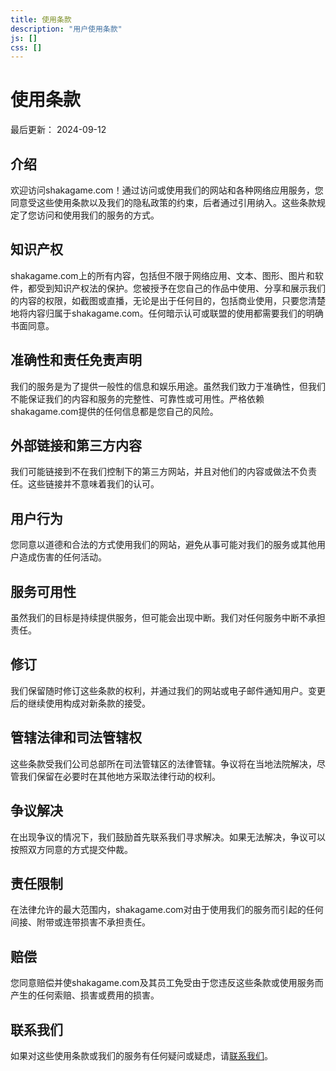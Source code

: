 ```yaml
---
title: 使用条款
description: "用户使用条款"
js: []
css: []
---
```


# 使用条款

最后更新： 2024-09-12

## 介绍
欢迎访问shakagame.com！通过访问或使用我们的网站和各种网络应用服务，您同意受这些使用条款以及我们的隐私政策的约束，后者通过引用纳入。这些条款规定了您访问和使用我们的服务的方式。

## 知识产权
shakagame.com上的所有内容，包括但不限于网络应用、文本、图形、图片和软件，都受到知识产权法的保护。您被授予在您自己的作品中使用、分享和展示我们的内容的权限，如截图或直播，无论是出于任何目的，包括商业使用，只要您清楚地将内容归属于shakagame.com。任何暗示认可或联盟的使用都需要我们的明确书面同意。

## 准确性和责任免责声明
我们的服务是为了提供一般性的信息和娱乐用途。虽然我们致力于准确性，但我们不能保证我们的内容和服务的完整性、可靠性或可用性。严格依赖shakagame.com提供的任何信息都是您自己的风险。

## 外部链接和第三方内容
我们可能链接到不在我们控制下的第三方网站，并且对他们的内容或做法不负责任。这些链接并不意味着我们的认可。

## 用户行为
您同意以道德和合法的方式使用我们的网站，避免从事可能对我们的服务或其他用户造成伤害的任何活动。

## 服务可用性
虽然我们的目标是持续提供服务，但可能会出现中断。我们对任何服务中断不承担责任。

## 修订
我们保留随时修订这些条款的权利，并通过我们的网站或电子邮件通知用户。变更后的继续使用构成对新条款的接受。

## 管辖法律和司法管辖权
这些条款受我们公司总部所在司法管辖区的法律管辖。争议将在当地法院解决，尽管我们保留在必要时在其他地方采取法律行动的权利。

## 争议解决
在出现争议的情况下，我们鼓励首先联系我们寻求解决。如果无法解决，争议可以按照双方同意的方式提交仲裁。

## 责任限制
在法律允许的最大范围内，shakagame.com对由于使用我们的服务而引起的任何间接、附带或连带损害不承担责任。

## 赔偿
您同意赔偿并使shakagame.com及其员工免受由于您违反这些条款或使用服务而产生的任何索赔、损害或费用的损害。

## 联系我们
如果对这些使用条款或我们的服务有任何疑问或疑虑，请<a href="mailto:contact@shakagame.com" target="_blank">联系我们</a>。

